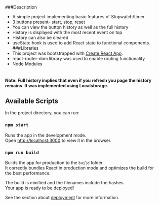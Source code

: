 
###Description
- A simple project implementing basic features of Stopwatch/timer.<br />
- 3 buttons present- start, stop, reset<br />
- You can view the button history as well as the full history<br />
- History is displayed with the most recent event on top<br/>
- History can also be cleared<br/>
- useState hook is used to add React state to functional components.
###Libraries
- This project was bootstrapped with [Create React App](https://github.com/facebook/create-react-app).<br/>
- react-router-dom library was used to enable routing functionality<br />
- Node Modules<br /><br />

#### Note: Full history implies that even if you refresh you page the history remains. It was implemented using Localstorage.

## Available Scripts

In the project directory, you can run:

### `npm start`

Runs the app in the development mode.<br />
Open [http://localhost:3000](http://localhost:3000) to view it in the browser.

### `npm run build`

Builds the app for production to the `build` folder.<br />
It correctly bundles React in production mode and optimizes the build for the best performance.

The build is minified and the filenames include the hashes.<br />
Your app is ready to be deployed!

See the section about [deployment](https://facebook.github.io/create-react-app/docs/deployment) for more information.
